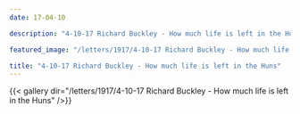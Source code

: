 ```yaml
---
date: 17-04-10

description: "4-10-17 Richard Buckley - How much life is left in the Huns"

featured_image: "/letters/1917/4-10-17 Richard Buckley - How much life is left in the Huns/Scan_20170422(3).jpg"

title: "4-10-17 Richard Buckley - How much life is left in the Huns"
---
```


{{< gallery dir="/letters/1917/4-10-17 Richard Buckley - How much life is left in the Huns" />}}
